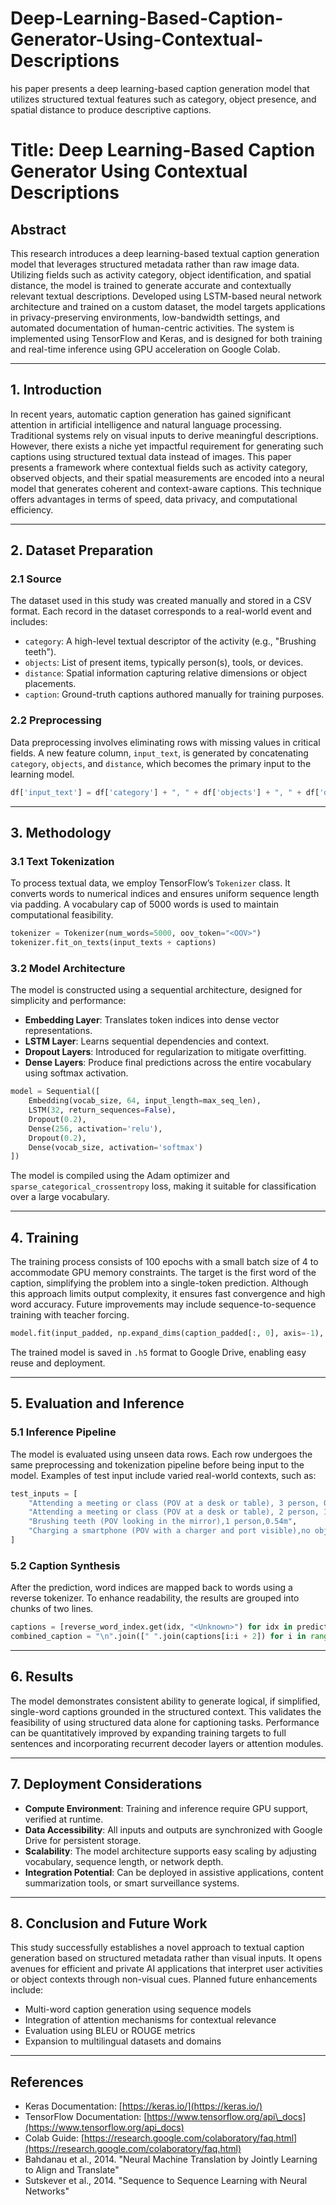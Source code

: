 # Deep-Learning-Based-Caption-Generator-Using-Contextual-Descriptions
his paper presents a deep learning-based caption generation model that utilizes structured textual features such as category, object presence, and spatial distance to produce descriptive captions. 
# Title: Deep Learning-Based Caption Generator Using Contextual Descriptions

## Abstract

This research introduces a deep learning-based textual caption generation model that leverages structured metadata rather than raw image data. Utilizing fields such as activity category, object identification, and spatial distance, the model is trained to generate accurate and contextually relevant textual descriptions. Developed using LSTM-based neural network architecture and trained on a custom dataset, the model targets applications in privacy-preserving environments, low-bandwidth settings, and automated documentation of human-centric activities. The system is implemented using TensorFlow and Keras, and is designed for both training and real-time inference using GPU acceleration on Google Colab.

---

## 1. Introduction

In recent years, automatic caption generation has gained significant attention in artificial intelligence and natural language processing. Traditional systems rely on visual inputs to derive meaningful descriptions. However, there exists a niche yet impactful requirement for generating such captions using structured textual data instead of images. This paper presents a framework where contextual fields such as activity category, observed objects, and their spatial measurements are encoded into a neural model that generates coherent and context-aware captions. This technique offers advantages in terms of speed, data privacy, and computational efficiency.

---

## 2. Dataset Preparation

### 2.1 Source

The dataset used in this study was created manually and stored in a CSV format. Each record in the dataset corresponds to a real-world event and includes:

* `category`: A high-level textual descriptor of the activity (e.g., "Brushing teeth").
* `objects`: List of present items, typically person(s), tools, or devices.
* `distance`: Spatial information capturing relative dimensions or object placements.
* `caption`: Ground-truth captions authored manually for training purposes.

### 2.2 Preprocessing

Data preprocessing involves eliminating rows with missing values in critical fields. A new feature column, `input_text`, is generated by concatenating `category`, `objects`, and `distance`, which becomes the primary input to the learning model.

```python
df['input_text'] = df['category'] + ", " + df['objects'] + ", " + df['distance']
```

---

## 3. Methodology

### 3.1 Text Tokenization

To process textual data, we employ TensorFlow’s `Tokenizer` class. It converts words to numerical indices and ensures uniform sequence length via padding. A vocabulary cap of 5000 words is used to maintain computational feasibility.

```python
tokenizer = Tokenizer(num_words=5000, oov_token="<OOV>")
tokenizer.fit_on_texts(input_texts + captions)
```

### 3.2 Model Architecture

The model is constructed using a sequential architecture, designed for simplicity and performance:

* **Embedding Layer**: Translates token indices into dense vector representations.
* **LSTM Layer**: Learns sequential dependencies and context.
* **Dropout Layers**: Introduced for regularization to mitigate overfitting.
* **Dense Layers**: Produce final predictions across the entire vocabulary using softmax activation.

```python
model = Sequential([
    Embedding(vocab_size, 64, input_length=max_seq_len),
    LSTM(32, return_sequences=False),
    Dropout(0.2),
    Dense(256, activation='relu'),
    Dropout(0.2),
    Dense(vocab_size, activation='softmax')
])
```

The model is compiled using the Adam optimizer and `sparse_categorical_crossentropy` loss, making it suitable for classification over a large vocabulary.

---

## 4. Training

The training process consists of 100 epochs with a small batch size of 4 to accommodate GPU memory constraints. The target is the first word of the caption, simplifying the problem into a single-token prediction. Although this approach limits output complexity, it ensures fast convergence and high word accuracy. Future improvements may include sequence-to-sequence training with teacher forcing.

```python
model.fit(input_padded, np.expand_dims(caption_padded[:, 0], axis=-1), epochs=100, batch_size=4, validation_split=0.2)
```

The trained model is saved in `.h5` format to Google Drive, enabling easy reuse and deployment.

---

## 5. Evaluation and Inference

### 5.1 Inference Pipeline

The model is evaluated using unseen data rows. Each row undergoes the same preprocessing and tokenization pipeline before being input to the model. Examples of test input include varied real-world contexts, such as:

```python
test_inputs = [
    "Attending a meeting or class (POV at a desk or table), 3 person, 0.64m, 0.64m, 2.39m",
    "Attending a meeting or class (POV at a desk or table), 2 person, 1 laptop, 0.58m, 0.62m, 2.27m",
    "Brushing teeth (POV looking in the mirror),1 person,0.54m",
    "Charging a smartphone (POV with a charger and port visible),no objects,0m"
]
```

### 5.2 Caption Synthesis

After the prediction, word indices are mapped back to words using a reverse tokenizer. To enhance readability, the results are grouped into chunks of two lines.

```python
captions = [reverse_word_index.get(idx, "<Unknown>") for idx in predicted_indices]
combined_caption = "\n".join([" ".join(captions[i:i + 2]) for i in range(0, len(captions), 2)])
```

---

## 6. Results

The model demonstrates consistent ability to generate logical, if simplified, single-word captions grounded in the structured context. This validates the feasibility of using structured data alone for captioning tasks. Performance can be quantitatively improved by expanding training targets to full sentences and incorporating recurrent decoder layers or attention modules.

---

## 7. Deployment Considerations

* **Compute Environment**: Training and inference require GPU support, verified at runtime.
* **Data Accessibility**: All inputs and outputs are synchronized with Google Drive for persistent storage.
* **Scalability**: The model architecture supports easy scaling by adjusting vocabulary, sequence length, or network depth.
* **Integration Potential**: Can be deployed in assistive applications, content summarization tools, or smart surveillance systems.

---

## 8. Conclusion and Future Work

This study successfully establishes a novel approach to textual caption generation based on structured metadata rather than visual inputs. It opens avenues for efficient and private AI applications that interpret user activities or object contexts through non-visual cues. Planned future enhancements include:

* Multi-word caption generation using sequence models
* Integration of attention mechanisms for contextual relevance
* Evaluation using BLEU or ROUGE metrics
* Expansion to multilingual datasets and domains

---

## References

* Keras Documentation: [https://keras.io/](https://keras.io/)
* TensorFlow Documentation: [https://www.tensorflow.org/api\_docs](https://www.tensorflow.org/api_docs)
* Colab Guide: [https://research.google.com/colaboratory/faq.html](https://research.google.com/colaboratory/faq.html)
* Bahdanau et al., 2014. "Neural Machine Translation by Jointly Learning to Align and Translate"
* Sutskever et al., 2014. "Sequence to Sequence Learning with Neural Networks"
